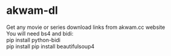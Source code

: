 # akwam-dl
Get any movie or series download links from akwam.cc website
<br>You will need bs4 and bidi:
<br>    pip install python-bidi
<br>    pip install pip install beautifulsoup4
